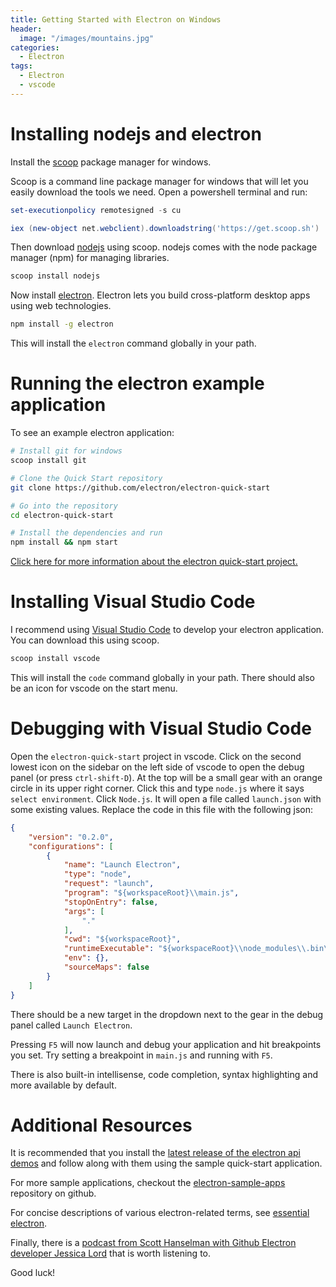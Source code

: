 ```yaml
---
title: Getting Started with Electron on Windows
header:
  image: "/images/mountains.jpg"
categories:
  - Electron
tags:
  - Electron
  - vscode
---
```


# Installing nodejs and electron

Install the [scoop](http://scoop.sh/) package manager for windows.

Scoop is a command line package manager for windows that will let you easily download the tools we need. Open a powershell terminal and run:

```powershell
set-executionpolicy remotesigned -s cu

iex (new-object net.webclient).downloadstring('https://get.scoop.sh')
```

Then download [nodejs](https://nodejs.org/en/) using scoop. nodejs comes with the node package manager (npm) for managing libraries.

```bash
scoop install nodejs
```

Now install [electron](https://electron.atom.io/). Electron lets you build cross-platform desktop apps using web technologies.

```bash
npm install -g electron
```

This will install the `electron` command globally in your path.

# Running the electron example application

To see an example electron application:

```bash
# Install git for windows
scoop install git

# Clone the Quick Start repository
git clone https://github.com/electron/electron-quick-start

# Go into the repository
cd electron-quick-start

# Install the dependencies and run
npm install && npm start
```

[Click here for more information about the electron quick-start project.](https://electron.atom.io/docs/tutorial/quick-start/)

# Installing Visual Studio Code

I recommend using [Visual Studio Code](https://code.visualstudio.com/) to develop your electron application. You can download this using scoop.

```bash
scoop install vscode
```

This will install the `code` command globally in your path. There should also be an icon for vscode on the start menu.

# Debugging with Visual Studio Code

Open the `electron-quick-start` project in vscode. Click on the second lowest icon on the sidebar on the left side of vscode to open the debug panel (or press `ctrl-shift-D`). At the top will be a small gear with an orange circle in its upper right corner. Click this and type `node.js` where it says `select environment`. Click `Node.js`. It will open a file called `launch.json` with some existing values. Replace the code in this file with the following json:

```json
{
    "version": "0.2.0",
    "configurations": [
        {
            "name": "Launch Electron",
            "type": "node",
            "request": "launch",
            "program": "${workspaceRoot}\\main.js",
            "stopOnEntry": false,
            "args": [
                "."
            ],
            "cwd": "${workspaceRoot}",
            "runtimeExecutable": "${workspaceRoot}\\node_modules\\.bin\\electron.cmd",
            "env": {},
            "sourceMaps": false
        }
    ]
}
```

There should be a new target in the dropdown next to the gear in the debug panel called `Launch Electron`.

Pressing `F5` will now launch and debug your application and hit breakpoints you set. Try setting a breakpoint in `main.js` and running with `F5`.

There is also built-in intellisense, code completion, syntax highlighting and more available by default.

# Additional Resources

It is recommended that you install the [latest release of the electron api demos](https://github.com/electron/electron-api-demos/releases) and follow along with them using the sample quick-start application.

For more sample applications, checkout the [electron-sample-apps](https://github.com/hokein/electron-sample-apps) repository on github.

For concise descriptions of various electron-related terms, see [essential electron](http://jlord.us/essential-electron/).

Finally, there is a [podcast from Scott Hanselman with Github Electron developer Jessica Lord](https://hanselminutes.com/534/creating-cross-platform-electron-apps-with-jessica-lord) that is worth listening to.

Good luck!
